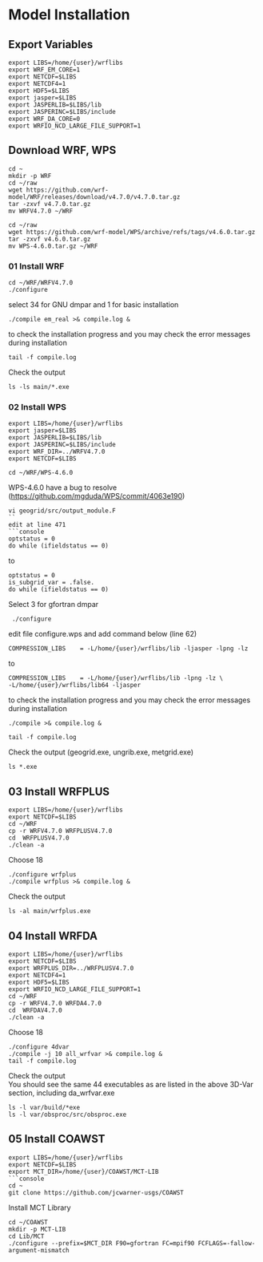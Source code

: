 # Model Installation
## Export Variables
```console
export LIBS=/home/{user}/wrflibs
export WRF_EM_CORE=1
export NETCDF=$LIBS
export NETCDF4=1
export HDF5=$LIBS
export jasper=$LIBS
export JASPERLIB=$LIBS/lib
export JASPERINC=$LIBS/include
export WRF_DA_CORE=0
export WRFIO_NCD_LARGE_FILE_SUPPORT=1
```
## Download WRF, WPS
```console
cd ~
mkdir -p WRF
cd ~/raw
wget https://github.com/wrf-model/WRF/releases/download/v4.7.0/v4.7.0.tar.gz
tar -zxvf v4.7.0.tar.gz
mv WRFV4.7.0 ~/WRF
```
```console
cd ~/raw
wget https://github.com/wrf-model/WPS/archive/refs/tags/v4.6.0.tar.gz
tar -zxvf v4.6.0.tar.gz
mv WPS-4.6.0.tar.gz ~/WRF
```
### 01 Install WRF
```console
cd ~/WRF/WRFV4.7.0
./configure
```
select 34 for GNU dmpar and 1 for basic installation
```console
./compile em_real >& compile.log &
```
to check the installation progress and you may check the error messages during installation
```console
tail -f compile.log
```
Check the output
```console
ls -ls main/*.exe
```
### 02 Install WPS
```console
export LIBS=/home/{user}/wrflibs
export jasper=$LIBS
export JASPERLIB=$LIBS/lib
export JASPERINC=$LIBS/include
export WRF_DIR=../WRFV4.7.0
export NETCDF=$LIBS
```
```console
cd ~/WRF/WPS-4.6.0
```
WPS-4.6.0 have a bug to resolve (https://github.com/mgduda/WPS/commit/4063e190)
```console
vi geogrid/src/output_module.F
``
edit at line 471
```console
optstatus = 0
do while (ifieldstatus == 0)
```
to
```console
optstatus = 0
is_subgrid_var = .false.
do while (ifieldstatus == 0)
```
Select 3 for gfortran dmpar
```console
 ./configure
```
edit file configure.wps and add command below (line 62)
```console
COMPRESSION_LIBS    = -L/home/{user}/wrflibs/lib -ljasper -lpng -lz
```
to
```console
COMPRESSION_LIBS    = -L/home/{user}/wrflibs/lib -lpng -lz \
-L/home/{user}/wrflibs/lib64 -ljasper
```
to check the installation progress and you may check the error messages during installation
```console
./compile >& compile.log &
```
```console
tail -f compile.log
```
Check the output (geogrid.exe, ungrib.exe, metgrid.exe)
```console
ls *.exe
```
## 03 Install WRFPLUS
```console
export LIBS=/home/{user}/wrflibs
export NETCDF=$LIBS
cd ~/WRF
cp -r WRFV4.7.0 WRFPLUSV4.7.0
cd  WRFPLUSV4.7.0
./clean -a
```
Choose 18
```console
./configure wrfplus
./compile wrfplus >& compile.log &
```
Check the output
```console
ls -al main/wrfplus.exe
```
## 04 Install WRFDA
```console
export LIBS=/home/{user}/wrflibs
export NETCDF=$LIBS
export WRFPLUS_DIR=../WRFPLUSV4.7.0
export NETCDF4=1
export HDF5=$LIBS
export WRFIO_NCD_LARGE_FILE_SUPPORT=1
cd ~/WRF
cp -r WRFV4.7.0 WRFDA4.7.0
cd  WRFDAV4.7.0
./clean -a
```
Choose 18
```console
./configure 4dvar
./compile -j 10 all_wrfvar >& compile.log &
tail -f compile.log
```
Check the output \
You should see the same 44 executables as are listed in the above 3D-Var section, including da_wrfvar.exe
```console
ls -l var/build/*exe
ls -l var/obsproc/src/obsproc.exe
```
## 05 Install COAWST
```console
export LIBS=/home/{user}/wrflibs
export NETCDF=$LIBS
export MCT_DIR=/home/{user}/COAWST/MCT-LIB
```console
cd ~
git clone https://github.com/jcwarner-usgs/COAWST
```
Install MCT Library
```console
cd ~/COAWST
mkdir -p MCT-LIB
cd Lib/MCT
./configure --prefix=$MCT_DIR F90=gfortran FC=mpif90 FCFLAGS=-fallow-argument-mismatch
```
